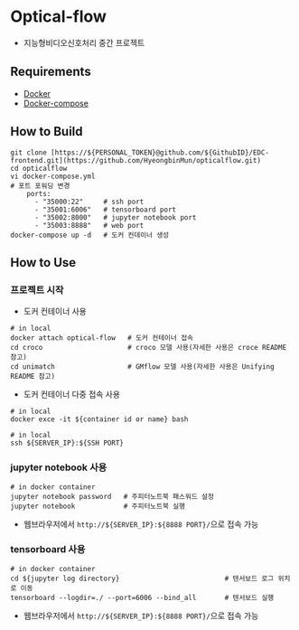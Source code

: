 # Optical-flow
 - 지능형비디오신호처리 중간 프로젝트

## Requirements
- [Docker](https://velog.io/@jinhasong/Docker-install)
- [Docker-compose](https://velog.io/@jinhasong/Docker-compose-install)

## How to Build
```shell
git clone [https://${PERSONAL_TOKEN}@github.com/${GithubID}/EDC-frontend.git](https://github.com/HyeongbinMun/opticalflow.git)
cd opticalflow
vi docker-compose.yml
# 포트 포워딩 변경
    ports:
      - "35000:22"     # ssh port
      - "35001:6006"   # tensorboard port
      - "35002:8000"   # jupyter notebook port
      - "35003:8888"   # web port
docker-compose up -d   # 도커 컨데이너 생성
```

## How to Use
### 프로젝트 시작
 - 도커 컨테이너 사용
```shell
# in local
docker attach optical-flow   # 도커 컨테이너 접속
cd croco                     # croco 모델 사용(자세한 사용은 croce README 참고)
cd unimatch                  # GMflow 모델 사용(자세한 사용은 Unifying README 참고)
```
- 도커 컨테이너 다중 접속 사용
```shell
# in local
docker exce -it ${container id or name} bash
```
```shell
# in local
ssh ${SERVER_IP}:${SSH PORT}
```

### jupyter notebook 사용
```shell
# in docker container
jupyter notebook password   # 주피터노트북 패스워드 설정
jupyter notebook            # 주피터노트북 실행
```
* 웹브라우저에서 ```http://${SERVER_IP}:${8888 PORT}/```으로 접속 가능

### tensorboard 사용
```shell
# in docker container
cd ${jupyter log directory}                          # 텐서보드 로그 위치로 이동
tensorboard --logdir=./ --port=6006 --bind_all       # 텐서보드 실행
```
* 웹브라우저에서 ```http://${SERVER_IP}:${8888 PORT}/```으로 접속 가능
